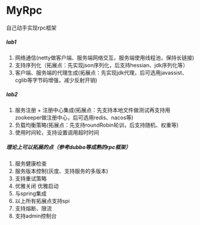 # MyRpc
自己动手实现rpc框架

##### lab1
1. 网络通信(netty做客户端、服务端网络交互，服务端使用线程池，保持长链接)
2. 支持序列化（拓展点：先实现json序列化，后支持hessian、jdk序列化等）
3. 客户端、服务端的代理生成(拓展点：先实现jdk代理，后可选用javassist、cglib等字节码增强，减少反射开销)

##### lab2
1. 服务注册 + 注册中心集成(拓展点：先支持本地文件做测试再支持用zookeeper做注册中心，后可选用redis、nacos等)
2. 负载均衡策略(拓展点：先支持roundRobin轮训，后支持随机、权重等)
3. 使用时间轮，支持设置调用超时时间

##### 理论上可以拓展的点（参考dubbo等成熟的rpc框架）
1. 服务健康检查
2. 服务版本控制(灰度、支持服务的多版本)
3. 支持重试策略
4. 优雅关闭 优雅启动
5. 与spring集成
6. 以上所有拓展点支持spi
7. 支持熔断、限流
8. 支持admin控制台

